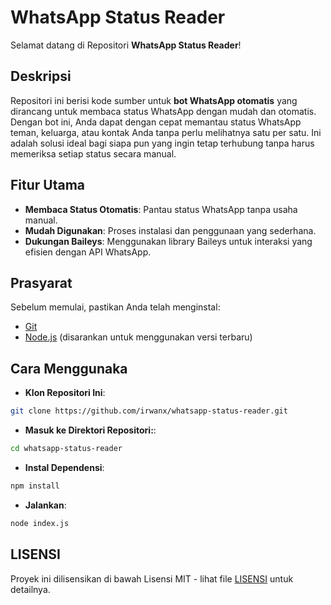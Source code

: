 # WhatsApp Status Reader

Selamat datang di Repositori **WhatsApp Status Reader**!

## Deskripsi

Repositori ini berisi kode sumber untuk **bot WhatsApp otomatis** yang dirancang untuk membaca status WhatsApp dengan mudah dan otomatis. Dengan bot ini, Anda dapat dengan cepat memantau status WhatsApp teman, keluarga, atau kontak Anda tanpa perlu melihatnya satu per satu. Ini adalah solusi ideal bagi siapa pun yang ingin tetap terhubung tanpa harus memeriksa setiap status secara manual.

## Fitur Utama

- **Membaca Status Otomatis**: Pantau status WhatsApp tanpa usaha manual.
- **Mudah Digunakan**: Proses instalasi dan penggunaan yang sederhana.
- **Dukungan Baileys**: Menggunakan library Baileys untuk interaksi yang efisien dengan API WhatsApp.

## Prasyarat

Sebelum memulai, pastikan Anda telah menginstal:

- [Git](https://git-scm.com/downloads)
- [Node.js](https://nodejs.org/en/download) (disarankan untuk menggunakan versi terbaru)

## Cara Menggunaka

- **Klon Repositori Ini**:
```bash
git clone https://github.com/irwanx/whatsapp-status-reader.git
```
- **Masuk ke Direktori Repositori:**:
```bash
cd whatsapp-status-reader
```
- **Instal Dependensi**:
```bash
npm install
```
- **Jalankan**:
```bash
node index.js
```
## LISENSI
Proyek ini dilisensikan di bawah Lisensi MIT - lihat file [LISENSI](LICENSE) untuk detailnya.